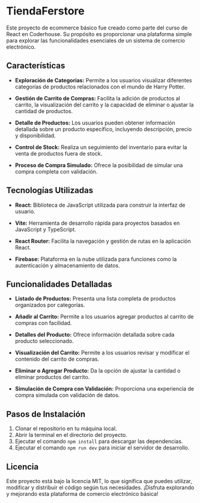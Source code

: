 # TiendaFerstore

Este proyecto de ecommerce básico fue creado como parte del curso de React en Coderhouse. Su propósito es proporcionar una plataforma simple para explorar las funcionalidades esenciales de un sistema de comercio electrónico.

## Características

- **Exploración de Categorías:** Permite a los usuarios visualizar diferentes categorías de productos relacionados con el mundo de Harry Potter.
  
- **Gestión de Carrito de Compras:** Facilita la adición de productos al carrito, la visualización del carrito y la capacidad de eliminar o ajustar la cantidad de productos.

- **Detalle de Productos:** Los usuarios pueden obtener información detallada sobre un producto específico, incluyendo descripción, precio y disponibilidad.

- **Control de Stock:** Realiza un seguimiento del inventario para evitar la venta de productos fuera de stock.

- **Proceso de Compra Simulado:** Ofrece la posibilidad de simular una compra completa con validación.

## Tecnologías Utilizadas

- **React:** Biblioteca de JavaScript utilizada para construir la interfaz de usuario.
  
- **Vite:** Herramienta de desarrollo rápida para proyectos basados en JavaScript y TypeScript.

- **React Router:** Facilita la navegación y gestión de rutas en la aplicación React.

- **Firebase:** Plataforma en la nube utilizada para funciones como la autenticación y almacenamiento de datos.

## Funcionalidades Detalladas

- **Listado de Productos:** Presenta una lista completa de productos organizados por categorías.

- **Añadir al Carrito:** Permite a los usuarios agregar productos al carrito de compras con facilidad.

- **Detalles del Producto:** Ofrece información detallada sobre cada producto seleccionado.

- **Visualización del Carrito:** Permite a los usuarios revisar y modificar el contenido del carrito de compras.

- **Eliminar o Agregar Producto:** Da la opción de ajustar la cantidad o eliminar productos del carrito.

- **Simulación de Compra con Validación:** Proporciona una experiencia de compra simulada con validación de datos.

## Pasos de Instalación

1. Clonar el repositorio en tu máquina local.
2. Abrir la terminal en el directorio del proyecto.
3. Ejecutar el comando `npm install` para descargar las dependencias.
4. Ejecutar el comando `npm run dev` para iniciar el servidor de desarrollo.

## Licencia

Este proyecto está bajo la licencia MIT, lo que significa que puedes utilizar, modificar y distribuir el código según tus necesidades. ¡Disfruta explorando y mejorando esta plataforma de comercio electrónico básica!